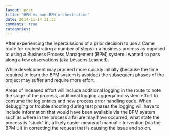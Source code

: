 ```yaml
---
layout: post
title: "BPM vs non-BPM orchestration"
date: 2014-11-14 21:33
comments: true
categories: 
---
```

After experiencing the repercussions of a prior decision to use a Camel route for orchestrating a number of steps in a business process as opposed to using a Business Process Management (BPM) system I wanted to pass along a few observations (aka Lessons Learned).

While development may proceed more quickly initially (because the time required to learn the BPM system is avoided) the subsequent phases of the project may suffer and require more effort.

Areas of inceased effort will include additional logging in the route to note the stage of the process, additional logging aggregation system effort to consume the log entries and new process error handling code.
When debugging or trouble shooting during test phases the logging will have to include information that would have been available via the BPM system such as where in the process a failure may have occurred, what state the process is "stuck" in, a likely easier means of manual intervention (via the BPM UI) in correcting the request that is causing the issue and so on.
